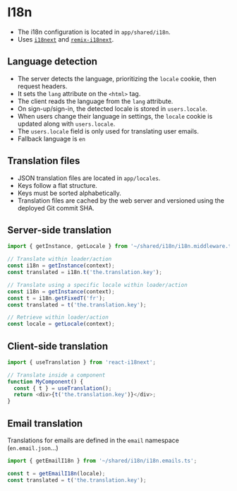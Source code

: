 # I18n

- The i18n configuration is located in `app/shared/i18n`.
- Uses [`i18next`](https://www.i18next.com/) and [`remix-i18next`](https://github.com/sergiodxa/remix-i18next).

## Language detection

- The server detects the language, prioritizing the `locale` cookie, then request headers.
- It sets the `lang` attribute on the `<html>` tag.
- The client reads the language from the `lang` attribute.
- On sign-up/sign-in, the detected locale is stored in `users.locale`.
- When users change their language in settings, the `locale` cookie is updated along with `users.locale`.
- The `users.locale` field is only used for translating user emails.
- Fallback language is `en`

## Translation files

- JSON translation files are located in `app/locales`.
- Keys follow a flat structure.
- Keys must be sorted alphabetically.
- Translation files are cached by the web server and versioned using the deployed Git commit SHA.

## Server-side translation

```js
import { getInstance, getLocale } from '~/shared/i18n/i18n.middleware.ts';

// Translate within loader/action
const i18n = getInstance(context);
const translated = i18n.t('the.translation.key');

// Translate using a specific locale within loader/action
const i18n = getInstance(context);
const t = i18n.getFixedT('fr');
const translated = t('the.translation.key');

// Retrieve within loader/action
const locale = getLocale(context);
```

## Client-side translation

```js
import { useTranslation } from 'react-i18next';

// Translate inside a component
function MyComponent() {
  const { t } = useTranslation();
  return <div>{t('the.translation.key')}</div>;
}
```

## Email translation

Translations for emails are defined in the `email` namespace (`en.email.json`...)

```js
import { getEmailI18n } from '~/shared/i18n/i18n.emails.ts';

const t = getEmailI18n(locale);
const translated = t('the.translation.key');
```
